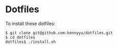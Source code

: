 Dotfiles
========

To install these dotfiles:

    $ git clone git@github.com:kennyyu/dotfiles.git
    $ cd dotfiles
    dotfiles$ ./install.sh